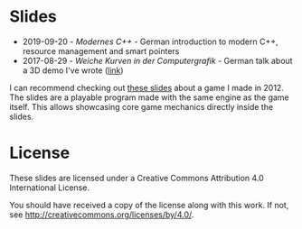 # Slides

* 2019-09-20 - _Modernes C++_ - German introduction to modern C++, resource management and smart
  pointers
* 2017-08-29 - _Weiche Kurven in der Computergrafik_ - German talk about a 3D demo I've wrote
  ([link](https://github.com/AlxHnr/3d-opengl-demo))

I can recommend checking out [these slides](https://github.com/AlxHnr/digital_invaders/tree/presentation#readme)
about a game I made in 2012. The slides are a playable program made with the same engine as the game
itself. This allows showcasing core game mechanics directly inside the slides.

# License

These slides are licensed under a Creative Commons Attribution 4.0 International License.

You should have received a copy of the license along with this work. If not, see
<http://creativecommons.org/licenses/by/4.0/>.
